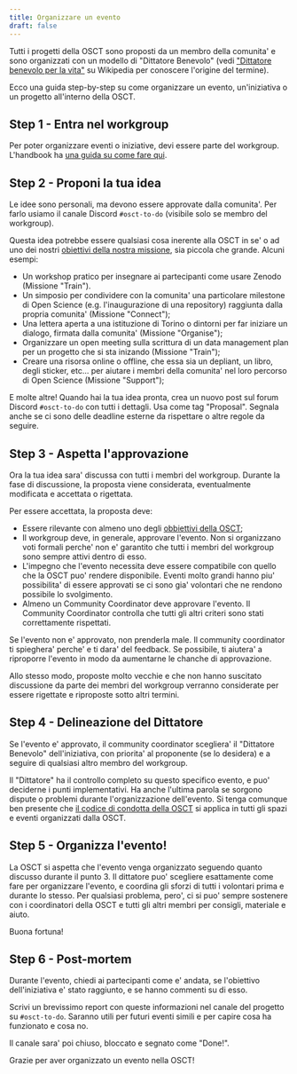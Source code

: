 ```yaml
---
title: Organizzare un evento
draft: false
---
```


Tutti i progetti della OSCT sono proposti da un membro della comunita' e sono organizzati con un modello di "Dittatore Benevolo" (vedi ["Dittatore benevolo per la vita"](https://en.wikipedia.org/wiki/Benevolent_dictator_for_life) su Wikipedia per conoscere l'origine del termine).

Ecco una guida step-by-step su come organizzare un evento, un'iniziativa o un progetto all'interno della OSCT.

## Step 1 - Entra nel workgroup
Per poter organizzare eventi o iniziative, devi essere parte del workgroup.
L'handbook ha [una guida su come fare qui](/workgroup.md).

## Step 2 - Proponi la tua idea
Le idee sono personali, ma devono essere approvate dalla comunita'.
Per farlo usiamo il canale Discord `#osct-to-do` (visibile solo se membro del workgroup).

Questa idea potrebbe essere qualsiasi cosa inerente alla OSCT in se' o ad uno dei nostri [obiettivi della nostra missione](https://osc-international.com/osct-mission-statement/), sia piccola che grande.
Alcuni esempi:
- Un workshop pratico per insegnare ai partecipanti come usare Zenodo (Missione "Train").
- Un simposio per condividere con la comunita' una particolare milestone di Open Science (e.g. l'inaugurazione di una repository) raggiunta dalla propria comunita' (Missione "Connect");
- Una lettera aperta a una istituzione di Torino o dintorni per far iniziare un dialogo, firmata dalla comunita' (Missione "Organise");
- Organizzare un open meeting sulla scrittura di un data management plan per un progetto che si sta inizando (Missione "Train");
- Creare una risorsa online o offline, che essa sia un depliant, un libro, degli sticker, etc... per aiutare i membri della comunita' nel loro percorso di Open Science (Missione "Support");

E molte altre!
Quando hai la tua idea pronta, crea un nuovo post sul forum Discord `#osct-to-do` con tutti i dettagli.
Usa come tag "Proposal".
Segnala anche se ci sono delle deadline esterne da rispettare o altre regole da seguire.

## Step 3 - Aspetta l'approvazione
Ora la tua idea sara' discussa con tutti i membri del workgroup.
Durante la fase di discussione, la proposta viene considerata, eventualmente modificata e accettata o rigettata.

Per essere accettata, la proposta deve:
- Essere rilevante con almeno uno degli [obbiettivi della OSCT](https://osc-international.com/osct-mission-statement/);
- Il workgroup deve, in generale, approvare l'evento. Non si organizzano voti formali perche' non e' garantito che tutti i membri del workgroup sono sempre attivi dentro di esso.
- L'impegno che l'evento necessita deve essere compatibile con quello che la OSCT puo' rendere disponibile. Eventi molto grandi hanno piu' possibilita' di essere approvati se ci sono gia' volontari che ne rendono possibile lo svolgimento.
- Almeno un Community Coordinator deve approvare l'evento. Il Community Coordinator controlla che tutti gli altri criteri sono stati correttamente rispettati.

Se l'evento non e' approvato, non prenderla male.
Il community coordinator ti spieghera' perche' e ti dara' del feedback.
Se possibile, ti aiutera' a riproporre l'evento in modo da aumentarne le chanche di approvazione.

Allo stesso modo, proposte molto vecchie e che non hanno suscitato discussione da parte dei membri del workgroup verranno considerate per essere rigettate e riproposte sotto altri termini.

## Step 4 - Delineazione del Dittatore
Se l'evento e' approvato, il community coordinator scegliera' il "Dittatore Benevolo" dell'iniziativa, con priorita' al proponente (se lo desidera) e a seguire di qualsiasi altro membro del workgroup.

Il "Dittatore" ha il controllo completo su questo specifico evento, e puo' deciderne i punti implementativi.
Ha anche l'ultima parola se sorgono dispute o problemi durante l'organizzazione dell'evento.
Si tenga comunque ben presente che [il codice di condotta della OSCT](https://osc-international.com/community-guidelines-osc-torino/) si applica in tutti gli spazi e eventi organizzati dalla OSCT.

## Step 5 - Organizza l'evento!
La OSCT si aspetta che l'evento venga organizzato seguendo quanto discusso durante il punto 3.
Il dittatore puo' scegliere esattamente come fare per organizzare l'evento, e coordina gli sforzi di tutti i volontari prima e durante lo stesso.
Per qualsiasi problema, pero', ci si puo' sempre sostenere con i coordinatori della OSCT e tutti gli altri membri per consigli, materiale e aiuto.

Buona fortuna!

## Step 6 - Post-mortem
Durante l'evento, chiedi ai partecipanti come e' andata, se l'obiettivo dell'iniziativa e' stato raggiunto, e se hanno commenti su di esso.

Scrivi un brevissimo report con queste informazioni nel canale del progetto su `#osct-to-do`.
Saranno utili per futuri eventi simili e per capire cosa ha funzionato e cosa no.

Il canale sara' poi chiuso, bloccato e segnato come "Done!".

Grazie per aver organizzato un evento nella OSCT!
